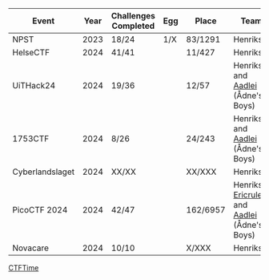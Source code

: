 | Event           | Year | Challenges Completed | Egg  | Place   | Team                          |
|-----------------|------|----------------------|------|---------|-------------------------------|
| NPST            | 2023 | 18/24                | 1/X  | 83/1291  | Henriksb                              |
| HelseCTF        | 2024 | 41/41                |      | 11/427   | Henriksb                              |
| UiTHack24       | 2024 | 19/36                |      | 12/57    | Henriksb and [Aadlei](https://github.com/Aadlei) (Ådne's Boys) |
| 1753CTF         | 2024 | 8/26                 |      | 24/243   | Henriksb and [Aadlei](https://github.com/Aadlei) (Ådne's Boys) |
| Cyberlandslaget | 2024 | XX/XX                |      | XX/XXX   | Henriksb |
| PicoCTF 2024    | 2024 | 42/47                |      | 162/6957 | Henriksb, [Ericrulec](https://github.com/Ericrulec), and [Aadlei](https://github.com/Aadlei) (Ådne's Boys) |
| Novacare        | 2024 | 10/10                |      | X/XXX    | Henriksb |


[CTFTime](https://ctftime.org/team/285939)
